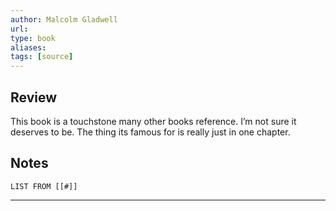 ```yaml
---
author: Malcolm Gladwell
url: 
type: book
aliases: 
tags: [source]
---
```

## Review
This book is a touchstone many other books reference. I’m not sure it deserves to be. The thing its famous for is really just in one chapter.

## Notes
```dataview
LIST FROM [[#]]
```

---